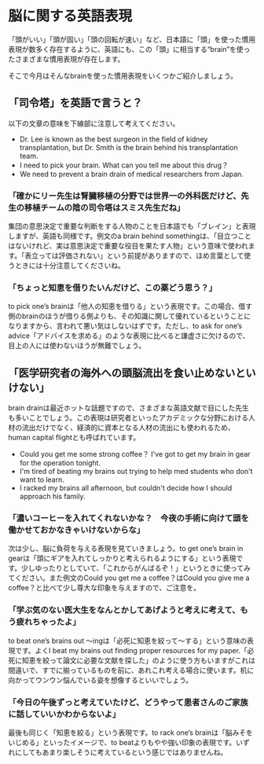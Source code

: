 # 脳に関する英語表現

「頭がいい」「頭が固い」「頭の回転が速い」など、日本語に「頭」を使った慣用表現が数多く存在するように、英語にも、この「頭」に相当する“brain”を使ったさまざまな慣用表現が存在します。

そこで今月はそんなbrainを使った慣用表現をいくつかご紹介しましょう。

## 「司令塔」を英語で言うと？

以下の文章の意味を下線部に注意して考えてください。

- Dr. Lee is known as the best surgeon in the field of kidney transplantation, but Dr. Smith is the brain behind his transplantation team.
- I need to pick your brain. What can you tell me about this drug？
- We need to prevent a brain drain of medical researchers from Japan.

### 「確かにリー先生は腎臓移植の分野では世界一の外科医だけど、先生の移植チームの陰の司令塔はスミス先生だね」

集団の意思決定で重要な判断をする人物のことを日本語でも「ブレイン」と表現しますが、英語も同様です。例文のa brain behind somethingは、「目立つことはないけれど、実は意思決定で重要な役目を果たす人物」という意味で使われます。「表立っては評価されない」という前提がありますので、ほめ言葉として使うときには十分注意してくださいね。

### 「ちょっと知恵を借りたいんだけど、この薬どう思う？」

to pick one’s brainは「他人の知恵を借りる」という表現です。この場合、借す側のbrainのほうが借りる側よりも、その知識に関して優れているということになりますから、言われて悪い気はしないはずです。ただし、to ask for one’s advice「アドバイスを求める」のような表現に比べると謙虚さに欠けるので、目上の人には使わないほうが無難でしょう。

## 「医学研究者の海外への頭脳流出を食い止めないといけない」

brain drainは最近ホットな話題ですので、さまざまな英語文献で目にした先生も多いことでしょう。この表現は研究者といったアカデミックな分野における人材の流出だけでなく、経済的に資本となる人材の流出にも使われるため、human capital flightとも呼ばれています。

- Could you get me some strong coffee？ I've got to get my brain in gear for the operation tonight.
- I'm tired of beating my brains out trying to help med students who don't want to learn.
- I racked my brains all afternoon, but couldn't decide how I should approach his family.

### 「濃いコーヒーを入れてくれないかな？　今夜の手術に向けて頭を働かせておかなきゃいけないからな」

次は少し、脳に負荷を与える表現を見ていきましょう。to get one’s brain in gearは「頭にギアを入れてしっかりと考えられるようにする」という表現です。少しゆったりとしていて、「これからがんばるぞ！」というときに使ってみてください。また例文のCould you get me a coffee？はCould you give me a coffee？と比べて少し尊大な印象を与えますので、ご注意を。

### 「学ぶ気のない医大生をなんとかしてあげようと考えに考えて、もう疲れちゃったよ」

to beat one’s brains out ～ingは「必死に知恵を絞って～する」という意味の表現です。よくI beat my brains out finding proper resources for my paper.「必死に知恵を絞って論文に必要な文献を探した」のように使う方もいますがこれは間違いで、すでに揃っているものを前に、あれこれ考える場合に使います。机に向かってウンウン悩んでいる姿を想像するといいでしょう。

### 「今日の午後ずっと考えていたけど、どうやって患者さんのご家族に話していいかわからないよ」

最後も同じく「知恵を絞る」という表現です。to rack one’s brainは「脳みそをいじめる」といったイメージで、to beatよりもやや強い印象の表現です。いずれにしてもあまり楽しそうに考えているという感じではありませんね。
